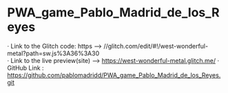 # PWA_game_Pablo_Madrid_de_los_Reyes

· Link to the Glitch code: https --> //glitch.com/edit/#!/west-wonderful-metal?path=sw.js%3A36%3A30 \
· Link to the live preview(site) --> https://west-wonderful-metal.glitch.me/
· GitHub Link : https://github.com/pablomadridd/PWA_game_Pablo_Madrid_de_los_Reyes.git
